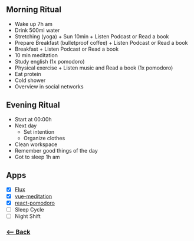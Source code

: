 ## Morning Ritual

- Wake up 7h am
- Drink 500ml water
- Stretching (yoga) + Sun 10min + Listen Podcast or Read a book
- Prepare Breakfast (bulletproof coffee) + Listen Podcast or Read a book
- Breakfast + Listen Podcast or Read a book
- 10 min meditation
- Study english (1x pomodoro)
- Physical exercise + Listen music and Read a book (1x pomodoro)
- Eat protein
- Cold shower
- Overview in social networks

## Evening Ritual

- Start at 00:00h
- Next day
  - Set intention
  - Organize clothes
- Clean workspace
- Remember good things of the day
- Got to sleep 1h am

## Apps

- [x] [Flux](https://justgetflux.com/)
- [x] [vue-meditation](https://afonsopacifer.github.io/vue-meditation/)
- [x] [react-pomodoro](http://afonsopacifer.github.io/react-pomodoro/)
- [ ] Sleep Cycle
- [ ] Night Shift

### [<-- Back](https://github.com/afonsopacifer/2017-goals)
